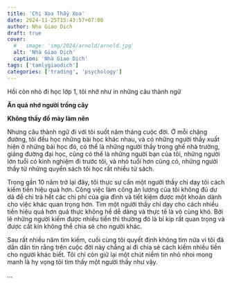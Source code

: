 ```yaml
---
title: 'Chị Xoa Thầy Xoa'
date: 2024-11-25T15:43:57+07:00
author: Nha Giao Dich
draft: true
cover:
  #   image: 'img/2024/arnold/arnold.jpg'
  alt: 'Nhà Giao Dịch'
  caption: 'Nhà Giao Dịch'
tags: ['tamlygiaodich']
categories: ['trading', 'psychology']
---
```


Hồi còn nhỏ đi học lớp 1, tôi nhớ như in những câu thành ngữ

**Ăn quả nhớ người trồng cây**

**Không thầy đố mày làm nên**

Nhưng câu thành ngữ đi với tôi suốt năm tháng cuộc đời. Ở mỗi chặng đường, tôi đều học những bài học khác nhau, và có những người thầy xuất hiện ở những bài học đó, có thể là những người thầy trong ghế nhà trường, giảng đường đại học, cũng có thể là những người bạn của tôi, những người lớn tuổi có kinh nghiệm đi trước tôi, và nhỏ tuổi hơn cũng có, những người thầy từ những quyển sách tôi học rất nhiều từ sách.

Trong gần 10 năm trở lại đây, tôi thực sự cần một người thầy chỉ dạy tôi cách kiếm tiền hiệu quả hơn. Công việc làm công ăn lương của tôi không đủ dư dả để chi trả hết các chi phí của gia đình và tiết kiệm được một khoản dành cho việc khác quan trọng hơn. Tìm một người thầy chỉ dạy cho cách nhiều tiền hiệu quả hơn quả thực không hề dễ dàng và thực tế là vô cùng khó. Bởi lẽ những người kiếm được nhiều tiền thì thường đó là bí kíp rất quan trọng và được cất kín không thể chia sẻ cho người khác.

Sau rất nhiều năm tìm kiếm, cuối cùng tôi quyết định không tìm nữa vì tôi đã dần dần tin rằng trên cuộc đời này chẳng ai đi chia sẻ cách kiếm nhiều tiền cho người khác biết. Tôi chỉ còn giữ lại một chút niềm tin nhỏ nhoi mong manh là hy vọng tôi tìm thấy một người thầy như vậy.

...
